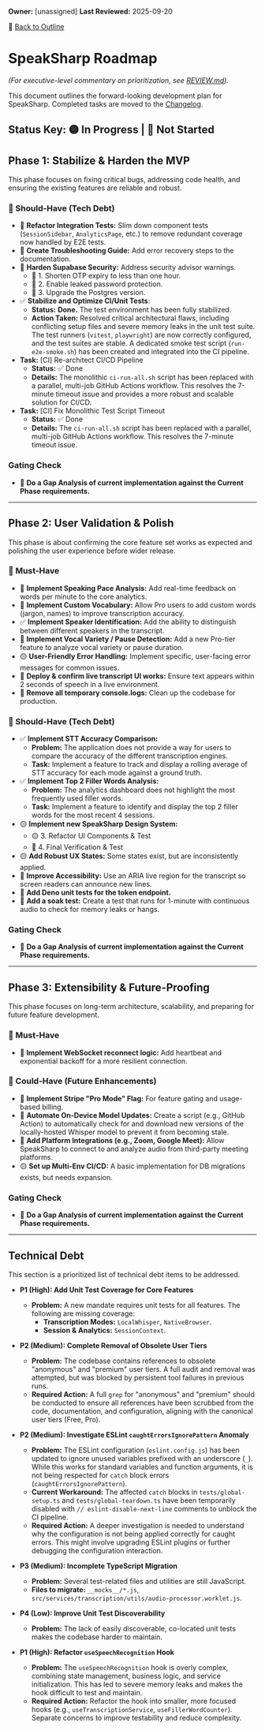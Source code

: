 **Owner:** [unassigned]
**Last Reviewed:** 2025-09-20

🔗 [Back to Outline](./OUTLINE.md)

# SpeakSharp Roadmap
*(For executive-level commentary on prioritization, see [REVIEW.md](./REVIEW.md)).*

This document outlines the forward-looking development plan for SpeakSharp. Completed tasks are moved to the [Changelog](./CHANGELOG.md).

Status Key: 🟡 In Progress | 🔴 Not Started
---
## Phase 1: Stabilize & Harden the MVP
This phase focuses on fixing critical bugs, addressing code health, and ensuring the existing features are reliable and robust.

### 🚧 Should-Have (Tech Debt)
- 🔴 **Refactor Integration Tests:** Slim down component tests (`SessionSidebar`, `AnalyticsPage`, etc.) to remove redundant coverage now handled by E2E tests.
- 🔴 **Create Troubleshooting Guide:** Add error recovery steps to the documentation.
- 🔴 **Harden Supabase Security:** Address security advisor warnings.
  - 🔴 1. Shorten OTP expiry to less than one hour.
  - 🔴 2. Enable leaked password protection.
  - 🔴 3. Upgrade the Postgres version.
- ✅ **Stabilize and Optimize CI/Unit Tests**:
    -   **Status:** **Done.** The test environment has been fully stabilized.
    -   **Action Taken:** Resolved critical architectural flaws, including conflicting setup files and severe memory leaks in the unit test suite. The test runners (`vitest`, `playwright`) are now correctly configured, and the test suites are stable. A dedicated smoke test script (`run-e2e-smoke.sh`) has been created and integrated into the CI pipeline.
- **Task:** [CI] Re-architect CI/CD Pipeline
  - **Status:** ✅ Done
  - **Details:** The monolithic `ci-run-all.sh` script has been replaced with a parallel, multi-job GitHub Actions workflow. This resolves the 7-minute timeout issue and provides a more robust and scalable solution for CI/CD.
- **Task:** [CI] Fix Monolithic Test Script Timeout
  - **Status:** ✅ Done
  - **Details:** The `ci-run-all.sh` script has been replaced with a parallel, multi-job GitHub Actions workflow. This resolves the 7-minute timeout issue.

### Gating Check
- 🔴 **Do a Gap Analysis of current implementation against the Current Phase requirements.**

---
## Phase 2: User Validation & Polish
This phase is about confirming the core feature set works as expected and polishing the user experience before wider release.

### 🎯 Must-Have
- 🔴 **Implement Speaking Pace Analysis:** Add real-time feedback on words per minute to the core analytics.
- 🔴 **Implement Custom Vocabulary:** Allow Pro users to add custom words (jargon, names) to improve transcription accuracy.
- ✅ **Implement Speaker Identification:** Add the ability to distinguish between different speakers in the transcript.
- 🔴 **Implement Vocal Variety / Pause Detection:** Add a new Pro-tier feature to analyze vocal variety or pause duration.
- 🟡 **User-Friendly Error Handling:** Implement specific, user-facing error messages for common issues.
- 🔴 **Deploy & confirm live transcript UI works:** Ensure text appears within 2 seconds of speech in a live environment.
- 🔴 **Remove all temporary console.logs:** Clean up the codebase for production.

### 🚧 Should-Have (Tech Debt)
- ✅ **Implement STT Accuracy Comparison:**
    - **Problem:** The application does not provide a way for users to compare the accuracy of the different transcription engines.
    - **Task:** Implement a feature to track and display a rolling average of STT accuracy for each mode against a ground truth.
- ✅ **Implement Top 2 Filler Words Analysis:**
    - **Problem:** The analytics dashboard does not highlight the most frequently used filler words.
    - **Task:** Implement a feature to identify and display the top 2 filler words for the most recent 4 sessions.
- 🟡 **Implement new SpeakSharp Design System:**
  - 🟡 3. Refactor UI Components & Test
  - 🔴 4. Final Verification & Test
- 🟡 **Add Robust UX States:** Some states exist, but are inconsistently applied.
- 🔴 **Improve Accessibility:** Use an ARIA live region for the transcript so screen readers can announce new lines.
- 🔴 **Add Deno unit tests for the token endpoint.**
- 🔴 **Add a soak test:** Create a test that runs for 1-minute with continuous audio to check for memory leaks or hangs.

### Gating Check
- 🔴 **Do a Gap Analysis of current implementation against the Current Phase requirements.**

---
## Phase 3: Extensibility & Future-Proofing
This phase focuses on long-term architecture, scalability, and preparing for future feature development.

### 🎯 Must-Have
- 🔴 **Implement WebSocket reconnect logic:** Add heartbeat and exponential backoff for a more resilient connection.

### 🌱 Could-Have (Future Enhancements)
- 🔴 **Implement Stripe "Pro Mode" Flag:** For feature gating and usage-based billing.
- 🔴 **Automate On-Device Model Updates:** Create a script (e.g., GitHub Action) to automatically check for and download new versions of the locally-hosted Whisper model to prevent it from becoming stale.
- 🔴 **Add Platform Integrations (e.g., Zoom, Google Meet):** Allow SpeakSharp to connect to and analyze audio from third-party meeting platforms.
- 🟡 **Set up Multi-Env CI/CD:** A basic implementation for DB migrations exists, but needs expansion.

### Gating Check
- 🔴 **Do a Gap Analysis of current implementation against the Current Phase requirements.**

---
## Technical Debt

This section is a prioritized list of technical debt items to be addressed.

- **P1 (High): Add Unit Test Coverage for Core Features**
  - **Problem:** A new mandate requires unit tests for all features. The following are missing coverage:
    - **Transcription Modes:** `LocalWhisper`, `NativeBrowser`.
    - **Session & Analytics:** `SessionContext`.

- **P2 (Medium): Complete Removal of Obsolete User Tiers**
  - **Problem:** The codebase contains references to obsolete "anonymous" and "premium" user tiers. A full audit and removal was attempted, but was blocked by persistent tool failures in previous runs.
  - **Required Action:** A full `grep` for "anonymous" and "premium" should be conducted to ensure all references have been scrubbed from the code, documentation, and configuration, aligning with the canonical user tiers (Free, Pro).

- **P2 (Medium): Investigate ESLint `caughtErrorsIgnorePattern` Anomaly**
  - **Problem:** The ESLint configuration (`eslint.config.js`) has been updated to ignore unused variables prefixed with an underscore (`_`). While this works for standard variables and function arguments, it is not being respected for `catch` block errors (`caughtErrorsIgnorePattern`).
  - **Current Workaround:** The affected `catch` blocks in `tests/global-setup.ts` and `tests/global-teardown.ts` have been temporarily disabled with `// eslint-disable-next-line` comments to unblock the CI pipeline.
  - **Required Action:** A deeper investigation is needed to understand why the configuration is not being applied correctly for caught errors. This might involve upgrading ESLint plugins or further debugging the configuration interaction.

- **P3 (Medium): Incomplete TypeScript Migration**
  - **Problem:** Several test-related files and utilities are still JavaScript.
  - **Files to migrate:** `__mocks__/*.js`, `src/services/transcription/utils/audio-processor.worklet.js`.

- **P4 (Low): Improve Unit Test Discoverability**
  - **Problem:** The lack of easily discoverable, co-located unit tests makes the codebase harder to maintain.

- **P1 (High): Refactor `useSpeechRecognition` Hook**
  - **Problem:** The `useSpeechRecognition` hook is overly complex, combining state management, business logic, and service initialization. This has led to severe memory leaks and makes the hook difficult to test and maintain.
  - **Required Action:** Refactor the hook into smaller, more focused hooks (e.g., `useTranscriptionService`, `useFillerWordCounter`). Separate concerns to improve testability and reduce complexity.
